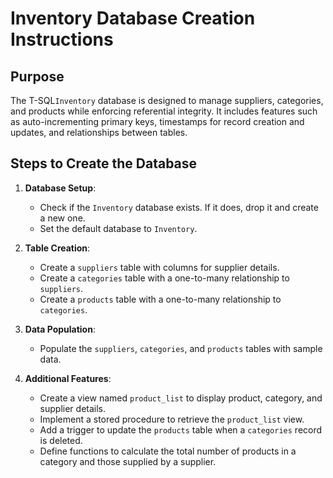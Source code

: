 # Inventory Database Creation Instructions

## Purpose
The T-SQL`Inventory` database is designed to manage suppliers, categories, and products while enforcing referential integrity. It includes features such as auto-incrementing primary keys, timestamps for record creation and updates, and relationships between tables.

## Steps to Create the Database
1. **Database Setup**:
   - Check if the `Inventory` database exists. If it does, drop it and create a new one.
   - Set the default database to `Inventory`.

2. **Table Creation**:
   - Create a `suppliers` table with columns for supplier details.
   - Create a `categories` table with a one-to-many relationship to `suppliers`.
   - Create a `products` table with a one-to-many relationship to `categories`.

3. **Data Population**:
   - Populate the `suppliers`, `categories`, and `products` tables with sample data.

4. **Additional Features**:
   - Create a view named `product_list` to display product, category, and supplier details.
   - Implement a stored procedure to retrieve the `product_list` view.
   - Add a trigger to update the `products` table when a `categories` record is deleted.
   - Define functions to calculate the total number of products in a category and those supplied by a supplier.
